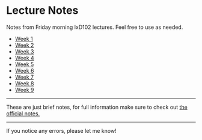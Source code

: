 # Lecture Notes

Notes from Friday morning IxD102 lectures. Feel free to use as needed. 

- [Week 1](https://github.com/garwin00/LectureNotes/blob/master/ixd102-wk1-lecturenotes.md)
- [Week 2](https://github.com/garwin00/LectureNotes/blob/master/ixd102-wk2-lecturenotes.md)
- [Week 3](https://github.com/garwin00/LectureNotes/blob/master/ixd102-wk3-lecturenotes.md)
- [Week 4](https://github.com/garwin00/LectureNotes/blob/master/ixd102-wk4-lecturenotes.md)
- [Week 5](https://github.com/garwin00/LectureNotes/blob/master/ixd102-wk5-lecturenotes.md)
- [Week 6](https://github.com/garwin00/LectureNotes/blob/master/ixd102-wk6-lecturenotes.md)
- [Week 7](https://github.com/garwin00/LectureNotes/blob/master/ixd102-wk7-lecturenotes.md)
- [Week 8](https://github.com/garwin00/LectureNotes/blob/master/ixd102-wk8-lecturenotes.md)
- [Week 9](https://github.com/garwin00/LectureNotes/blob/master/ixd102-wk9-lecturenotes.md)

* * * 

These are just brief notes, for full information make sure to check out [the official notes.](https://github.com/ixdbelfast/ixdbelfast.github.io/blob/0905239cc4ed4b2ea2f6ead2431e7cab8d3ad130/modules/IXD102/IXD102.md)

* * * 

If you notice any errors, please let me know!
